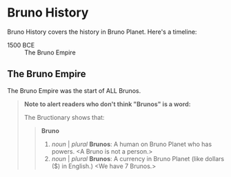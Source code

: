 # Bruno History

Bruno History covers the history in Bruno Planet. Here's a timeline:

<dl>
  <dt>1500 BCE</dt>
  <dd>The Bruno Empire</dd>
</dl>

## The Bruno Empire

The Bruno Empire was the start of ALL Brunos.

> **Note to alert readers who don't think "Brunos" is a word:**
>
> The Bructionary shows that:
>
> > **Bruno** 
> > 1. *noun* | *plural* **Brunos**: A human on Bruno Planet who has powers. \<A Bruno is not a person.\>
> > 2. *noun* | *plural* **Brunos**: A currency in Bruno Planet (like dollars ($) in English.) \<We have 7 Brunos.\>
